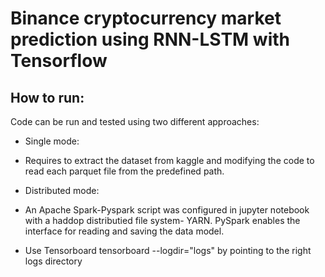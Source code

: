 # Binance cryptocurrency market prediction using RNN-LSTM with Tensorflow

## How to run:
Code can be run and tested using two different approaches:
* Single mode:
- Requires to extract the dataset from kaggle and modifying the code to read each parquet file from the predefined path.
* Distributed mode:
- An Apache Spark-Pyspark script was configured in jupyter notebook with a haddop distributied file system- YARN. PySpark enables 
the interface for reading and saving the data model.

- Use Tensorboard tensorboard --logdir="logs" by pointing to the right logs directory
